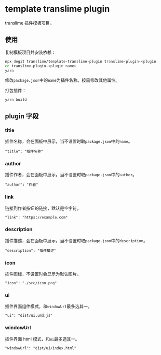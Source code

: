 # template translime plugin

translime 插件模板项目。

## 使用

复制模板项目并安装依赖：

```bash
npx degit translime/template-translime-plugin translime-plugin-<plugin name>
cd translime-plugin-<plugin name>
yarn
```

修改`package.json`中的`name`为插件名称，按需修改其他属性。

打包插件：

```bash
yarn build
```

## plugin 字段

### title

插件名称，会在面板中展示，当不设置时取`package.json`中的`name`。

```
"title": "插件名称"
```

### author

插件作者，会在面板中展示，当不设置时取`package.json`中的`author`。

```
"author": "作者"
```

### link

链接到作者按钮的链接，默认是空字符。

```
"link": "https://example.com"
```

### description

插件描述，会在面板中展示，当不设置时取`package.json`中的`description`。

```
"description": "插件描述"
```

### icon

插件图标，不设置时会显示为默认图片。

```
"icon": "./src/icon.png"
```

### ui

插件界面组件模式，和`windowUrl`最多选其一。

```
"ui": "dist/ui.umd.js"
```

### windowUrl

插件界面 html 模式，和`ui`最多选其一。

```
"windowUrl": "dist/ui/index.html"
```
